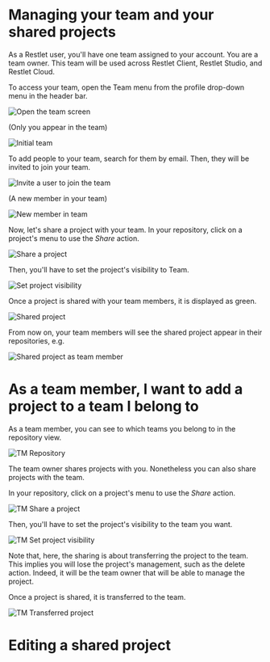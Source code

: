 # Managing your team and your shared projects

As a Restlet user, you'll have one team assigned to your account. 
You are a team owner. 
This team will be used across Restlet Client, Restlet Studio, and Restlet Cloud.

To access your team, open the Team menu from the profile drop-down menu in the header bar.

![Open the team screen](images/access_team.png "Open the team screen")

(Only you appear in the team)

![Initial team](images/team_empty.png "Initial team")

To add people to your team, search for them by email. Then, they will be invited to join your team.
 
![Invite a user to join the team](images/search_and_invite_user.png "Invite user") 

(A new member in your team)

![New member in team](images/new_member_in_team.png "New member in team") 

Now, let's share a project with your team. In your repository, click on a project's menu to use the *Share* action. 

![Share a project](images/share_project.png "Share project")

Then, you'll have to set the project's visibility to Team.

![Set project visibility](images/project_visibility.png "Set project visibility")

Once a project is shared with your team members, it is displayed as green.
 
![Shared project](images/shared_project.png "Shared project")
 
From now on, your team members will see the shared project appear in their repositories, e.g.

![Shared project as team member](images/shared_project_as_team_member.png "Shared project as team member")

# As a team member, I want to add a project to a team I belong to

As a team member, you can see to which teams you belong to in the repository view.

![TM Repository](images/TM_repository.png "Team member repository")

The team owner shares projects with you. Nonetheless you can also share projects with the team.

In your repository, click on a project's menu to use the *Share* action.

![TM Share a project](images/TM_share_project.png "Share a project as team member")

Then, you'll have to set the project's visibility to the team you want.

![TM Set project visibility](images/TM_project_visibility.png "Set project visibility as team member")

Note that, here, the sharing is about transferring the project to the team. 
This implies you will lose the project's management, such as the delete action. 
Indeed, it will be the team owner that will be able to manage the project.  

Once a project is shared, it is transferred to the team.

![TM Transferred project](images/TM_transferred_project.png "Transferred project")



# Editing a shared project

